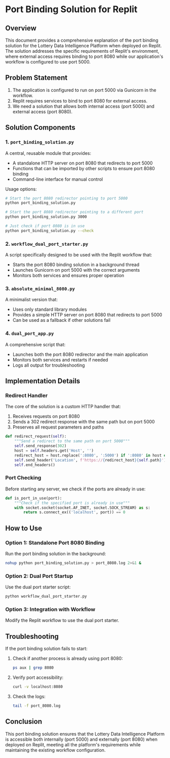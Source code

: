 # Port Binding Solution for Replit

## Overview

This document provides a comprehensive explanation of the port binding solution for the Lottery Data Intelligence Platform when deployed on Replit. The solution addresses the specific requirements of Replit's environment, where external access requires binding to port 8080 while our application's workflow is configured to use port 5000.

## Problem Statement

1. The application is configured to run on port 5000 via Gunicorn in the workflow.
2. Replit requires services to bind to port 8080 for external access.
3. We need a solution that allows both internal access (port 5000) and external access (port 8080).

## Solution Components

### 1. `port_binding_solution.py`

A central, reusable module that provides:

- A standalone HTTP server on port 8080 that redirects to port 5000
- Functions that can be imported by other scripts to ensure port 8080 binding
- Command-line interface for manual control

Usage options:
```bash
# Start the port 8080 redirector pointing to port 5000
python port_binding_solution.py

# Start the port 8080 redirector pointing to a different port
python port_binding_solution.py 3000

# Just check if port 8080 is in use
python port_binding_solution.py --check
```

### 2. `workflow_dual_port_starter.py`

A script specifically designed to be used with the Replit workflow that:

- Starts the port 8080 binding solution in a background thread
- Launches Gunicorn on port 5000 with the correct arguments
- Monitors both services and ensures proper operation

### 3. `absolute_minimal_8080.py`

A minimalist version that:
- Uses only standard library modules
- Provides a simple HTTP server on port 8080 that redirects to port 5000
- Can be used as a fallback if other solutions fail

### 4. `dual_port_app.py`

A comprehensive script that:
- Launches both the port 8080 redirector and the main application
- Monitors both services and restarts if needed
- Logs all output for troubleshooting

## Implementation Details

### Redirect Handler

The core of the solution is a custom HTTP handler that:

1. Receives requests on port 8080
2. Sends a 302 redirect response with the same path but on port 5000
3. Preserves all request parameters and paths

```python
def redirect_request(self):
    """Send a redirect to the same path on port 5000"""
    self.send_response(302)
    host = self.headers.get('Host', '')
    redirect_host = host.replace(':8080', ':5000') if ':8080' in host else host
    self.send_header('Location', f'https://{redirect_host}{self.path}')
    self.end_headers()
```

### Port Checking

Before starting any server, we check if the ports are already in use:

```python
def is_port_in_use(port):
    """Check if the specified port is already in use"""
    with socket.socket(socket.AF_INET, socket.SOCK_STREAM) as s:
        return s.connect_ex(('localhost', port)) == 0
```

## How to Use

### Option 1: Standalone Port 8080 Binding

Run the port binding solution in the background:

```bash
nohup python port_binding_solution.py > port_8080.log 2>&1 &
```

### Option 2: Dual Port Startup

Use the dual port starter script:

```bash
python workflow_dual_port_starter.py
```

### Option 3: Integration with Workflow

Modify the Replit workflow to use the dual port starter.

## Troubleshooting

If the port binding solution fails to start:

1. Check if another process is already using port 8080:
   ```bash
   ps aux | grep 8080
   ```

2. Verify port accessibility:
   ```bash
   curl -v localhost:8080
   ```

3. Check the logs:
   ```bash
   tail -f port_8080.log
   ```

## Conclusion

This port binding solution ensures that the Lottery Data Intelligence Platform is accessible both internally (port 5000) and externally (port 8080) when deployed on Replit, meeting all the platform's requirements while maintaining the existing workflow configuration.